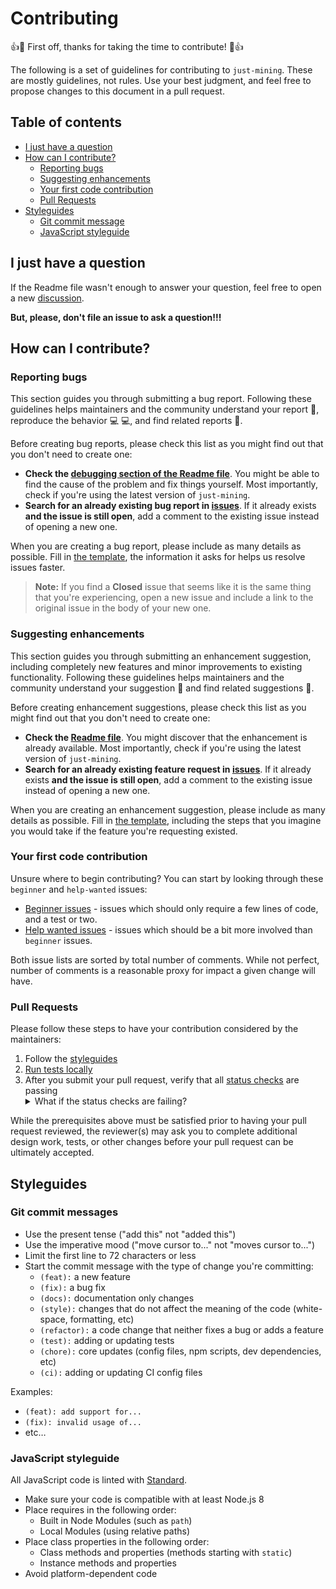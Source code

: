 # Contributing

:+1::tada: First off, thanks for taking the time to contribute! :tada::+1:

The following is a set of guidelines for contributing to `just-mining`. These are mostly guidelines, not rules. Use your best judgment, and feel free to propose changes to this document in a pull request.

## Table of contents

- [I just have a question][question]
- [How can I contribute?][how-can-i-contribute]
  - [Reporting bugs][reporting-bugs]
  - [Suggesting enhancements][suggesting-enhancements]
  - [Your first code contribution][your-first-code-contribution]
  - [Pull Requests][pull-requests]
- [Styleguides][styleguides]
  - [Git commit message][git-commit-message]
  - [JavaScript styleguide][js-styleguide]

## I just have a question

If the Readme file wasn't enough to answer your question, feel free to open a new [discussion][newdiscussion].

**But, please, don't file an issue to ask a question!!!**

## How can I contribute?

### Reporting bugs

This section guides you through submitting a bug report. Following these guidelines helps maintainers and the community understand your report :pencil:, reproduce the behavior :computer: :computer:, and find related reports :mag_right:.

Before creating bug reports, please check this list as you might find out that you don't need to create one:

* **Check the [debugging section of the Readme file][readme-debug]**. You might be able to find the cause of the problem and fix things yourself. Most importantly, check if you're using the latest version of `just-mining`.
* **Search for an already existing bug report in [issues][issues]**. If it already exists **and the issue is still open**, add a comment to the existing issue instead of opening a new one.

When you are creating a bug report, please include as many details as possible. Fill in [the template][bug-report-template], the information it asks for helps us resolve issues faster.

> **Note:** If you find a **Closed** issue that seems like it is the same thing that you're experiencing, open a new issue and include a link to the original issue in the body of your new one.

### Suggesting enhancements

This section guides you through submitting an enhancement suggestion, including completely new features and minor improvements to existing functionality. Following these guidelines helps maintainers and the community understand your suggestion :pencil: and find related suggestions :mag_right:.

Before creating enhancement suggestions, please check this list as you might find out that you don't need to create one:

* **Check the [Readme file][readme]**. You might discover that the enhancement is already available. Most importantly, check if you're using the latest version of `just-mining`.
* **Search for an already existing feature request in [issues][issues]**. If it already exists **and the issue is still open**, add a comment to the existing issue instead of opening a new one.

When you are creating an enhancement suggestion, please include as many details as possible. Fill in [the template][feature-request-template], including the steps that you imagine you would take if the feature you're requesting existed.

### Your first code contribution

Unsure where to begin contributing? You can start by looking through these `beginner` and `help-wanted` issues:

* [Beginner issues][beginner] - issues which should only require a few lines of code, and a test or two.
* [Help wanted issues][help-wanted] - issues which should be a bit more involved than `beginner` issues.

Both issue lists are sorted by total number of comments. While not perfect, number of comments is a reasonable proxy for impact a given change will have.

### Pull Requests

Please follow these steps to have your contribution considered by the maintainers:

1. Follow the [styleguides][styleguides]
2. [Run tests locally][readme-tests]
3. After you submit your pull request, verify that all [status checks][status-checks] are passing <details><summary>What if the status checks are failing?</summary>If a status check is failing, and you believe that the failure is unrelated to your change, please leave a comment on the pull request explaining why you believe the failure is unrelated. A maintainer will re-run the status check for you. If we conclude that the failure was a false positive, we will take needed actions to solve the problem.</details>

While the prerequisites above must be satisfied prior to having your pull request reviewed, the reviewer(s) may ask you to complete additional design work, tests, or other changes before your pull request can be ultimately accepted.

## Styleguides

### Git commit messages

- Use the present tense ("add this" not "added this")
- Use the imperative mood ("move cursor to..." not "moves cursor to...")
- Limit the first line to 72 characters or less
- Start the commit message with the type of change you're committing:
  - `(feat):` a new feature
  - `(fix):` a bug fix
  - `(docs):` documentation only changes
  - `(style):` changes that do not affect the meaning of the code (white-space, formatting, etc)
  - `(refactor):` a code change that neither fixes a bug or adds a feature
  - `(test):` adding or updating tests
  - `(chore):` core updates (config files, npm scripts, dev dependencies, etc)
  - `(ci):` adding or updating CI config files

Examples:
- `(feat): add support for...`
- `(fix): invalid usage of...`
- etc…

### JavaScript styleguide

All JavaScript code is linted with [Standard][standard].

* Make sure your code is compatible with at least Node.js 8
* Place requires in the following order:
    * Built in Node Modules (such as `path`)
    * Local Modules (using relative paths)
* Place class properties in the following order:
    * Class methods and properties (methods starting with `static`)
    * Instance methods and properties
* Avoid platform-dependent code

[question]: #i-just-have-a-question
[how-can-i-contribute]: #how-can-i-contribute
[reporting-bugs]: #reporting-bugs
[suggesting-enhancements]: #suggesting-enhancements
[your-first-code-contribution]: #your-first-code-contribution
[pull-requests]: #pull-requests
[styleguides]: #styleguides
[git-commit-message]: #git-commit-message
[js-styleguide]: #javascript-styleguide
[newdiscussion]: https://github.com/g-script/just-mining/discussions/new
[readme]: https://github.com/g-script/just-mining/blob/main/README.md
[readme-debug]: https://github.com/g-script/just-mining/blob/main/README.md#beetle-debugging
[readme-tests]: https://github.com/g-script/just-mining/blob/main/README.md#game_die-running-tests
[issues]: https://github.com/g-script/just-mining/issues?q=is%3Aissue+is%3Aopen
[bug-report-template]: https://github.com/g-script/just-mining/blob/main/.github/ISSUE_TEMPLATE/bug_report.md
[feature-request-template]: https://github.com/g-script/just-mining/blob/main/.github/ISSUE_TEMPLATE/feature_request.md
[beginner]: https://github.com/g-script/just-mining/issues?q=is%3Aopen+is%3Aissue+label%3A%22good+first+issue%22+sort%3Acomments-desc
[help-wanted]: https://github.com/g-script/just-mining/issues?q=is%3Aopen+is%3Aissue+label%3A%22help+wanted%22+sort%3Acomments-desc
[status-checks]: https://help.github.com/articles/about-status-checks
[standard]: https://standardjs.com
